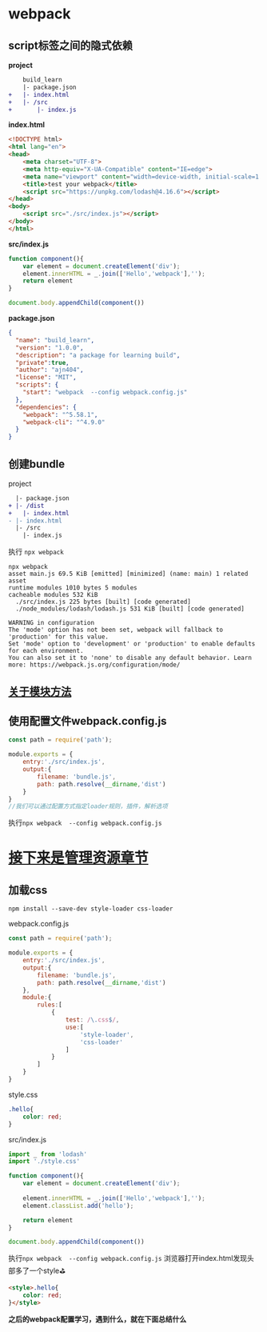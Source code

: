 # webpack
## script标签之间的隐式依赖
<strong>project</strong>  
``` diff
    build_learn
    |- package.json
+   |- index.html
+   |- /src
+       |- index.js
```
<strong>index.html</strong>
``` html
<!DOCTYPE html>
<html lang="en">
<head>
    <meta charset="UTF-8">
    <meta http-equiv="X-UA-Compatible" content="IE=edge">
    <meta name="viewport" content="width=device-width, initial-scale=1.0">
    <title>test your webpack</title>
    <script src="https://unpkg.com/lodash@4.16.6"></script>
</head>
<body>
    <script src="./src/index.js"></script>
</body>
</html>
```
<strong>src/index.js</strong>
``` js
function component(){
    var element = document.createElement('div');
    element.innerHTML = _.join(['Hello','webpack'],'');
    return element
}

document.body.appendChild(component())
```
<strong>package.json</strong>
``` json
{
  "name": "build_learn",
  "version": "1.0.0",
  "description": "a package for learning build",
  "private":true,
  "author": "ajn404",
  "license": "MIT",
  "scripts": {
    "start": "webpack  --config webpack.config.js"
  },
  "dependencies": {
    "webpack": "^5.58.1",
    "webpack-cli": "^4.9.0"
  }
}
```
## 创建bundle
project
``` diff
  |- package.json
+ |- /dist
+   |- index.html
- |- index.html
  |- /src
    |- index.js
```
执行 `npx webpack` 
``` shell
npx webpack       
asset main.js 69.5 KiB [emitted] [minimized] (name: main) 1 related asset
runtime modules 1010 bytes 5 modules
cacheable modules 532 KiB
  ./src/index.js 225 bytes [built] [code generated]
  ./node_modules/lodash/lodash.js 531 KiB [built] [code generated]

WARNING in configuration
The 'mode' option has not been set, webpack will fallback to 'production' for this value.
Set 'mode' option to 'development' or 'production' to enable defaults for each environment.
You can also set it to 'none' to disable any default behavior. Learn more: https://webpack.js.org/configuration/mode/
```

## [关于模块方法](https://www.webpackjs.com/api/module-methods/)

## 使用配置文件webpack.config.js
``` js
const path = require('path');

module.exports = {
    entry:'./src/index.js',
    output:{
        filename: 'bundle.js',
        path: path.resolve(__dirname,'dist')
    }
}
//我们可以通过配置方式指定loader规则，插件，解析选项
```
 执行`npx webpack  --config webpack.config.js`
# [接下来是管理资源章节](https://www.webpackjs.com/guides/asset-management/)
## 加载css
``` shell
npm install --save-dev style-loader css-loader
```
webpack.config.js
``` js
const path = require('path');

module.exports = {
    entry:'./src/index.js',
    output:{
        filename: 'bundle.js',
        path: path.resolve(__dirname,'dist')
    },
    module:{
        rules:[
            {
                test: /\.css$/,
                use:[
                    'style-loader',
                    'css-loader'
                ]
            }
        ]
    }
}
```
style.css
``` css
.hello{
    color: red;
}
```
src/index.js
~~~ js
import _ from 'lodash'
import './style.css'

function component(){
    var element = document.createElement('div');
    
    element.innerHTML = _.join(['Hello','webpack'],'');
    element.classList.add('hello');

    return element
}

document.body.appendChild(component())
~~~

 执行`npx webpack  --config webpack.config.js`
 浏览器打开index.html发现头部多了一个style:golf:

``` html
<style>.hello{
    color: red;
}</style>
```
<strong>之后的webpack配置学习，遇到什么，就在下面总结什么</strong>